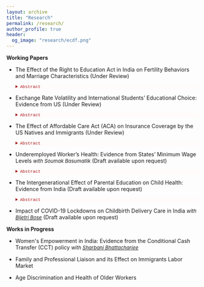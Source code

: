 ```yaml
---
layout: archive
title: "Research"
permalink: /research/
author_profile: true
header:
  og_image: "research/ecdf.png"
---
```


**Working Papers**

- The Effect of the Right to Education Act in India on Fertility Behaviors and Marriage Characteristics (Under Review)

    <details style="font-size:80%; background-color:#fffbfa;">
    <summary style="color:#a51417; font-family:courier; font-size:100%;"> Abstract </summary> 
    This paper exploits an education policy in India generated by a 2010 schooling reform to examine the effect of education on women's family planning decisions. The key element of the reform was that it required students to complete eight years of primary education (age 6-14 years). An instrumental variable difference-in-difference approach is used that measures the exogenous variation in treatment intensity in different states across birth cohorts measured by birth year and birth months. The reform led to an increase in education, a delay in marriage, postponing sexual activity and reduced fertility beginning at the age of 22. The paper also examines the pathways through which increased education affects fertility. The findings suggest early use of modern contraceptives, reduction in the marital education gap, increased literacy and utilization of healthcare services contribute to reduced fertility. These results are consistent with women having greater control over their fertility decision and increased empowerment thereby highlighting the importance of the policy efforts of the government to employ in their effort to promote education.
    </details> 

- Exchange Rate Volatility and International Students’ Educational Choice: Evidence from US (Under Review)

    <details style="font-size:80%; background-color:#fffbfa;">
    <summary style="color:#a51417; font-family:courier; font-size:100%;"> Abstract </summary> 
    Does the economic situation prevailing in the home country of an international student affect his/her educational choice in the US? To address this question, I use exchange rates as an exogenous price shocks to the international students’ budget constraint to pay for higher education in the host country. To theorize, in response to changes in real exchange rates, how the foreign students’ demand for US higher education is affected is studied in this paper. I present a theoretical model to understand the migration and enrollment decisions of international students in the US institutions when exchange rates fluctuate and test it empirically. For estimation, data from several sources for 2000-2020 time-period is used. I find that the international undergraduate enrollment decreases as price of education increases due to fluctuations in the exchange rate. As undergraduate students have to bear their entire cost of education, so a strong US currency creates a burden on their finances thereby reducing enrollments. However, the same relationship doesn't hold true for graduate enrollment indicating that foreign students are less sensitive to changes in prices of education caused by exchange rates volatility. The paper also exploits other macroeconomic indicators and availability of substitutes in the home country that affects foreign demand for US higher education. 
    </details> 

- The Effect of Affordable Care Act (ACA) on Insurance Coverage by the US Natives and Immigrants (Under Review)

    <details style="font-size:80%; background-color:#fffbfa;">
    <summary style="color:#a51417; font-family:courier; font-size:100%;"> Abstract </summary> 
    The Affordable Care Act (ACA) of 2010 included an expansion of Medicaid public health insurance to more low income individuals beginning in 2014. The ACA aimed to achieve nearly universal health insurance coverage in the United States through a combination of mandates, regulations on insurers, expanding Medicaid subsidies and health insurance exchanges, most of which took effect in 2014. This paper estimates the effects of the ACA on health insurance coverage using data from the American Community Survey (ACS) by utilizing difference-in-difference-in-differences model that exploit cross-sectional variation in the intensity of treatment arising from state participation in the Medicaid expansion in 2014 and comparing the effects among natives and immigrants. This study contributes to understand the limits of the ACA in reducing disparities in insurance coverage and exploring how patterns of coverage differ for different sources of insurance among the natives and immigrants. It is observed that the gap is lower in magnitude between the natives and immigrants in terms of public and Medicaid insurance coverage after the ACA implementation. 
    </details> 

- Underemployed Worker’s Health: Evidence from States’ Minimum Wage Levels <span style="font-size:13px;"> *with Soumak Basumallik* </span> (Draft available upon request)
   
   <details style="font-size:80%; background-color:#fffbfa;">
    <summary style="color:#a51417; font-family:courier; font-size:100%;"> Abstract </summary> 
    Global labor markets in the US have noticeably seen the rise of different forms of non‐standard work arrangements characterized by variable work schedules, reduced job security, lower wages, hazards at the workplace and stressful psycho-social working conditions since the early 1970s. Traditional non-standard work arrangements can be classified by part-time and precarious employment positions and a staggering 4.8 million American workers are a part of these employment practices. The Bureau of Labor Statistics (BLS) in 2019 reported that these non- standard jobs are mostly characterized by low wage and no benefits, and this type of work arrangments leave many workers mentally and physically exhausted leading to adverse health consequences. Using data from the 2009-18 years of the Current Population Survey (CPS) we investigate whether minimum wage increases in the US have any impact on precarious and part-time workers between 15 to 85 years of age. The results obtained suggests that increasing minimum wage have no effect on difficulty in remembering, having a disability limiting mobility and having any limitations to personal care for these workers. However, we do find strong evidence of minimum wage increases on improved self-reported health for these workers. Our results are robust to different age groups except teenagers and our results do not hold true for workers who are employed full-time implying changes in minimum wage only impact the health of those people who are underemployed.
    </details>
    
- The Intergenerational Effect of Parental Education on Child Health: Evidence from India (Draft available upon request)
    
    <details style="font-size:80%; background-color:#fffbfa;">
    <summary style="color:#a51417; font-family:courier; font-size:100%;"> Abstract </summary> 
   The paper investigates the causal impact of parental education on child health outcomes by exploiting a compulsory schooling reform in India which required parents to complete eight years of primary education. The exogenous variation in parental education induced by the reform implementation timing in different states across the birth cohorts of parents is explored using an instrumental variable difference-in-difference approach. Findings based on data from the National Family Health Survey suggest that increased total years of parental education improved the birth weight, weight-for-age, and height of their offspring. Parental education also increased the probability of a child being currently breastfed and improved understanding of a child's measles immunization. I also examine different household socio-economic pathways which can impact children's health. I find significant improvements in all the household facilities and improved sanitation in Indian society. There is little evidence of a causal relationship between a father's education and his health behavior, but mothers in Indian society take better care of their health in terms of having antenatal and postnatal care and increased probability of health check-ups which gets transmitted to improved health outcomes for their children.
    </details> 

- Impact of COVID-19 Lockdowns on Childbirth Delivery Care in India <span style="font-size:13px;"> *with [Bijetri Bose](https://bijetri.github.io/)* </span> (Draft available upon request)

**Works in Progress**

- Women's Empowerment in India: Evidence from the Conditional Cash Transfer (CCT) policy <span style="font-size:13px;"> *with [Sharbani Bhattacharjee](https://sites.google.com/view/sharbani/home?authuser=0)* </span>

- Family and Professional Liaison and its Effect on Immigrants Labor Market

- Age Discrimination and Health of Older Workers

